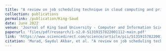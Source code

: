 ```yaml
---
title: "A review on job scheduling technique in cloud computing and priority rule based intelligent framework"
collection: publications
permalink: /publication/King-Saud
date: June 2022
venue: 'Journal of King Saud University - Computer and Information Sciences'
paperurl: 'files/pdf/research/1-s2.0-S1319157822001112-main.pdf'
link: 'https://www.sciencedirect.com/science/article/pii/S1319157822001112'
citation: 'Murad, Saydul Akbar, et al. "A review on job scheduling technique in cloud computing and priority rule based intelligent framework." Journal of King Saud University-Computer and Information Sciences 34.6 (2022): 2309-2331.doi.org/10.1016/j.jksuci.2022.03.027'
---
```


